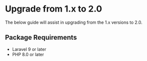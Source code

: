 # Upgrade from 1.x to 2.0

The below guide will assist in upgrading from the 1.x versions to 2.0.

## Package Requirements

- Laravel 9 or later
- PHP 8.0 or later
